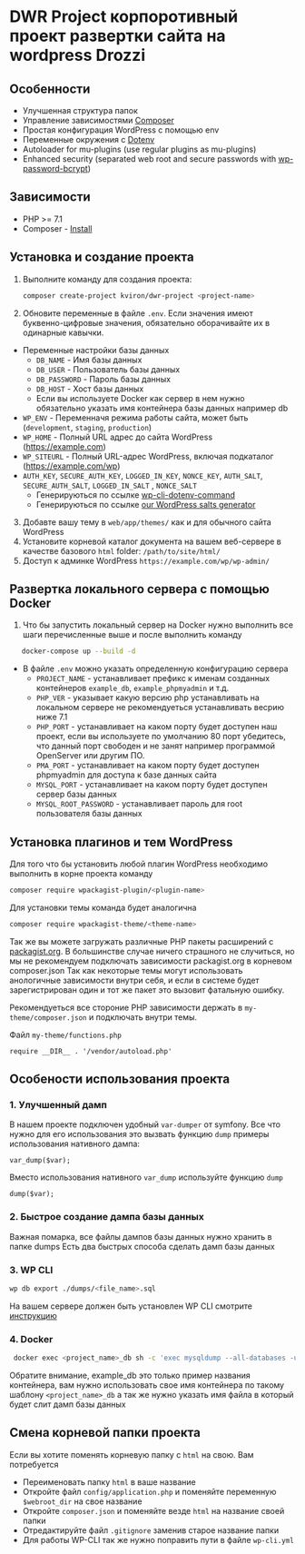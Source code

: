 # DWR Project корпоротивный проект развертки сайта на wordpress Drozzi

## Особенности

- Улучшенная структура папок
- Управление зависимостями [Composer](https://getcomposer.org)
- Простая конфигурация WordPress с помощью env
- Переменные окружения с [Dotenv](https://github.com/vlucas/phpdotenv)
- Autoloader for mu-plugins (use regular plugins as mu-plugins)
- Enhanced security (separated web root and secure passwords
  with [wp-password-bcrypt](https://github.com/roots/wp-password-bcrypt))

## Зависимости

- PHP >= 7.1
- Composer - [Install](https://getcomposer.org/doc/00-intro.md#installation-linux-unix-osx)

## Установка и создание проекта

1. Выполните команду для создания проекта:
   ```sh
   composer create-project kviron/dwr-project <project-name>
   ```
2. Обновите переменные в файле `.env`. Если значения имеют буквенно-цифровые значения, обязательно оборачивайте их в
   одинарные кавычки.

- Переменные настройки базы данных
    - `DB_NAME` - Имя базы данных
    - `DB_USER` - Пользователь базы данных
    - `DB_PASSWORD` - Пароль базы данных
    - `DB_HOST` - Хост базы данных
    - Если вы используете Docker как сервер в нем нужно обязательно указать имя контейнера базы данных например db
- `WP_ENV` - Переменначя режима работы сайта, может быть (`development`, `staging`, `production`)
- `WP_HOME` - Полный URL адрес до сайта WordPress (https://example.com)
- `WP_SITEURL` - Полный URL-адрес WordPress, включая подкаталог (https://example.com/wp)
- `AUTH_KEY`, `SECURE_AUTH_KEY`, `LOGGED_IN_KEY`, `NONCE_KEY`, `AUTH_SALT`, `SECURE_AUTH_SALT`, `LOGGED_IN_SALT`
  , `NONCE_SALT`
    - Генерируються по ссылке [wp-cli-dotenv-command](https://github.com/aaemnnosttv/wp-cli-dotenv-command)
    - Генерируються по ссылке [our WordPress salts generator](https://roots.io/salts.html)

3. Добавте вашу тему в `web/app/themes/` как и для обычного сайта WordPress
4. Установите корневой каталог документа на вашем веб-сервере в качестве базового `html` folder: `/path/to/site/html/`
5. Доступ к админке WordPress `https://example.com/wp/wp-admin/`

## Развертка локального сервера с помощью Docker

1. Что бы запустить локальный сервер на Docker нужно выполнить все шаги перечисленные выше и после выполнить команду

```sh
   docker-compose up --build -d
   ```

- В файле `.env` можно указать определенную конфигурацию сервера
    - `PROJECT_NAME` - устанавливает префикс к именам созданных контейнеров `example_db`, `example_phpmyadmin` и т.д.
    - `PHP_VER` - указывает какую версию php устанавливать на локальном сервере не рекомендуеться устанавливать весрию
      ниже 7.1
    - `PHP_PORT` - устанавливает на каком порту будет доступен наш проект, если вы используете по умолчанию 80 порт
      убедитесь, что данный порт свободен и не занят например программой OpenServer или другим ПО.
    - `PMA_PORT` - устанавливает на каком порту будет доступен phpmyadmin для доступа к базе данных сайта
    - `MYSQL_PORT` - устанавливает на каком порту будет доступен сервер базы данных
    - `MYSQL_ROOT_PASSWORD` - устанавливает пароль для root пользователя базы данных

## Установка плагинов и тем WordPress

Для того что бы установить любой плагин WordPress необходимо выполнить в корне проекта команду

```sh
composer require wpackagist-plugin/<plugin-name>
```

Для установки темы команда будет аналогична

```sh
composer require wpackagist-theme/<theme-name>
```

Так же вы можете загружать различные PHP пакеты расширений с [packagist.org](https://packagist.org/). В большинстве
случае ничего страшного не случиться, но мы не рекомендуем подключать зависимости packagist.org в корневом composer.json
Так как некоторые темы могут использовать анологичные зависимости внутри себя, и если в системе будет зарегистрирован
один и тот же пакет это вызовит фатальную ошибку.

Рекомендуеться все стороние PHP зависимости держать в `my-theme/composer.json`
и подключать внутри темы.

Файл `my-theme/functions.php`

```injectablephp
require __DIR__ . '/vendor/autoload.php'
```

## Особености использования проекта

### 1. Улучшенный дамп

В нашем проекте подключен удобный `var-dumper` от symfony. Все что нужно для его использования это вызвать функцию
`dump` примеры использования нативного дампа:

```injectablephp
var_dump($var);
```

Вместо использования нативного `var_dump` используйте функцию `dump`

```injectablephp
dump($var);
```

### 2. Быстрое создание дампа базы данных

Важная помарка, все файлы дампов базы данных нужно хранить в папке dumps
Есть два быстрых способа сделать дамп базы данных

### 3. WP CLI

```sh
wp db export ./dumps/<file_name>.sql
```
На вашем сервере должен быть установлен WP CLI смотрите [инструкцию](https://wp-cli.org/)

### 4. Docker

```sh
 docker exec <project_name>_db sh -c 'exec mysqldump --all-databases -uroot -p"$MYSQL_ROOT_PASSWORD"' > ./dumps/<file_name>.sql
```

Обратите внимание, example_db это только пример названия контейнера, вам нужно использовать свое имя контейнера по
такому шаблону `<project_name>_db` а так же нужно указать имя файла в который будет слит дамп базы данных

## Смена корневой папки проекта

Если вы хотите поменять корневую папку с `html` на свою. Вам потребуется  
- Переименовать папку `html` в ваше название
- Откройте файл `config/application.php` и поменяйте переменную `$webroot_dir` на свое название
- Откройте `composer.json` и поменяйте везде `html` на название своей папки
- Отредактируйте файл `.gitignore` заменив старое название папки
- Для работы WP-CLI так же нужно поправить пути в файле `wp-cli.yml`
